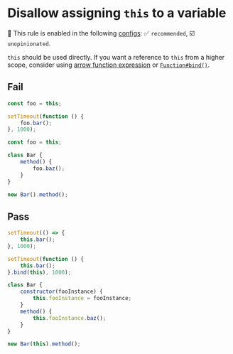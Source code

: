 # Disallow assigning `this` to a variable

💼 This rule is enabled in the following [configs](https://github.com/sindresorhus/eslint-plugin-unicorn#recommended-config): ✅ `recommended`, ☑️ `unopinionated`.

<!-- end auto-generated rule header -->
<!-- Do not manually modify this header. Run: `npm run fix:eslint-docs` -->

`this` should be used directly. If you want a reference to `this` from a higher scope, consider using [arrow function expression](https://developer.mozilla.org/en-US/docs/Web/JavaScript/Reference/Functions/Arrow_functions) or [`Function#bind()`](https://developer.mozilla.org/en-US/docs/Web/JavaScript/Reference/Global_objects/Function/bind).

## Fail

```js
const foo = this;

setTimeout(function () {
	foo.bar();
}, 1000);
```

```js
const foo = this;

class Bar {
	method() {
		foo.baz();
	}
}

new Bar().method();
```

## Pass

```js
setTimeout(() => {
	this.bar();
}, 1000);
```

```js
setTimeout(function () {
	this.bar();
}.bind(this), 1000);
```

```js
class Bar {
	constructor(fooInstance) {
		this.fooInstance = fooInstance;
	}
	method() {
		this.fooInstance.baz();
	}
}

new Bar(this).method();
```
